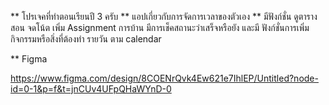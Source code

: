 ** โปรเจคที่ทำตอนเรียนปี 3 ครับ 
** แอปเกี่ยวกับการจัดการเวลาของตัวเอง 
** มีฟังก์ชั่น ดูตารางสอน  จดโน้ต  เพิ่ม Assignment การบ้าน มีการเช็คสถานะว่าเสร็จหรือยัง และมี ฟังก์ชั่นการเพิ่มกิจกรรมหรือสิ่งที่ต้องทำ รายวัน ตาม calendar

** Figma 

https://www.figma.com/design/8COENrQvk4Ew621e7IhlEP/Untitled?node-id=0-1&p=f&t=jnCUv4UFpQHaWYnD-0
